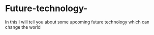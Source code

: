 # Future-technology-
In this I will tell you about some upcoming future technology which can change the world 
